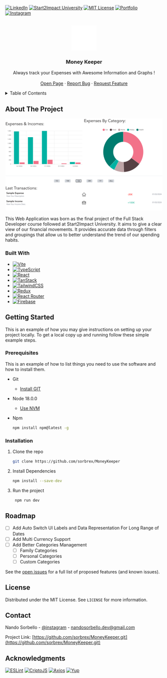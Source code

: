[![LinkedIn][linkedin-shield]][linkedin-url] 
[![Start2Impact University][Start2Impact-shield]][Start2Impact-url]
[![MIT License][license-shield]][license-url]
[![Portfolio][Portfolio-shield]][Portfolio-url]
[![Instagram][instragram-shield]][instragram-url]


<!-- PROJECT LOGO -->
<br />
<div align="center">
  <a href="https://github.com/sorbrex/MoneyKeeper.git">
    <img src="readme/Logo.png" alt="Logo" width="80" height="80">
  </a>

<h3 align="center">Money Keeper</h3>

  <p align="center">
    Always track your Expenses with Awesome Information and Graphs !
    <br />
    <br />
    <a href="https://fire-money-keeper.web.app/">Open Page</a>
    ·
    <a href="https://github.com/sorbrex/MoneyKeeper.git/issues">Report Bug</a>
    ·
    <a href="https://github.com/sorbrex/MoneyKeeper.git/issues">Request Feature</a>
  </p>
</div>



<!-- TABLE OF CONTENTS -->
<details>
  <summary>Table of Contents</summary>
  <ol>
    <li>
      <a href="#about-the-project">About The Project</a>
      <ul>
        <li><a href="#built-with">Built With</a></li>
      </ul>
    </li>
    <li>
      <a href="#getting-started">Getting Started</a>
      <ul>
        <li><a href="#prerequisites">Prerequisites</a></li>
        <li><a href="#installation">Installation</a></li>
      </ul>
    </li>
    <li><a href="#roadmap">Roadmap</a></li>
    <li><a href="#license">License</a></li>
    <li><a href="#contact">Contact</a></li>
    <li><a href="#acknowledgments">Acknowledgments</a></li>
  </ol>
</details>



<!-- ABOUT THE PROJECT -->
## About The Project
<div align="center">
  <img src="readme/Dashboard.png" width="700" style="border-radius: 5px" title="hover text">
</div>

This Web Application was born as the final project of the Full Stack Developer course followed at Start2Impact University.
It aims to give a clear view of our financial movements. It provides accurate data through filters and groupings that allow us to better understand the trend of our spending habits.

### Built With

* [![Vite](https://img.shields.io/badge/vite-%23646CFF.svg?style=for-the-badge&logo=vite&logoColor=white)](https://vitejs.dev/)
* [![TypeScript](https://img.shields.io/badge/typescript-%23007ACC.svg?style=for-the-badge&logo=typescript&logoColor=white)](https://www.typescriptlang.org/)
* [![React](https://img.shields.io/badge/react-%2320232a.svg?style=for-the-badge&logo=react&logoColor=%2361DAFB)](https://reactjs.org/)
* [![TanStack](https://img.shields.io/badge/TanStack-FF4154?style=for-the-badge&logo=react%20query&logoColor=white)](https://tanstack.com/)
* [![TailwindCSS](https://img.shields.io/badge/tailwindcss-%2338B2AC.svg?style=for-the-badge&logo=tailwind-css&logoColor=white)](https://tailwindcss.com/)
* [![Redux](https://img.shields.io/badge/redux-%23593d88.svg?style=for-the-badge&logo=redux&logoColor=white)](https://redux-toolkit.js.org/rtk-query/overview)
* [![React Router](https://img.shields.io/badge/React_Router-CA4245?style=for-the-badge&logo=react-router&logoColor=white)](https://reactrouter.com/en/main)
* [![Firebase](https://img.shields.io/badge/Firebase-039BE5?style=for-the-badge&logo=Firebase&logoColor=white)](https://firebase.google.com/)

<!-- GETTING STARTED -->
## Getting Started

This is an example of how you may give instructions on setting up your project locally.
To get a local copy up and running follow these simple example steps.

### Prerequisites

This is an example of how to list things you need to use the software and how to install them.
* Git
    - [Install GIT](https://git-scm.com/downloads)


* Node 18.0.0
  - [Use NVM](https://github.com/nvm-sh/nvm)


* Npm
  ```sh
  npm install npm@latest -g
  ```
  
### Installation

1. Clone the repo
   ```sh
   git clone https://github.com/sorbrex/MoneyKeeper
   ```
3. Install Dependencies
   ```sh
   npm install --save-dev
   ```
4. Run the project
   ```sh
    npm run dev
    ```
   

<!-- ROADMAP -->
## Roadmap

- [ ] Add Auto Switch UI Labels and Data Representation For Long Range of Dates
- [ ] Add Multi Currency Support
- [ ] Add Better Categories Management
    - [ ] Family Categories
    - [ ] Personal Categories
    - [ ] Custom Categories

See the [open issues](https://github.com/sorbrex/MoneyKeeper.git/issues) for a full list of proposed features (and known issues).



<!-- LICENSE -->
## License

Distributed under the MIT License. See `LICENSE` for more information.


<!-- CONTACT -->
## Contact

Nando Sorbello - [@instagram](https://www.instagram.com/sorbrex.ns/) - nandosorbello.dev@gmail.com

Project Link: [https://github.com/sorbrex/MoneyKeeper.git](https://github.com/sorbrex/MoneyKeeper.git)



<!-- ACKNOWLEDGMENTS -->
## Acknowledgments

[![ESLint](https://img.shields.io/badge/ESLint-4B3263?style=for-the-badge&logo=eslint&logoColor=white)](https://eslint.org/)
[![CriptoJS](https://img.shields.io/badge/CriptoJS-yellow.svg?style=for-the-badge)](https://github.com/brix/crypto-js)
[![Axios](https://img.shields.io/badge/Axios-purple.svg?style=for-the-badge)](https://github.com/axios/axios)
[![Yup](https://img.shields.io/badge/Yup-lightblue.svg?style=for-the-badge)](https://github.com/jquense/yup)



<!-- MARKDOWN LINKS & IMAGES -->
[license-shield]: https://img.shields.io/github/license/othneildrew/Best-README-Template.svg?style=for-the-badge
[license-url]: https://github.com/sorbrex/MoneyKeeper/blob/main/LICENSE
[linkedin-shield]: https://img.shields.io/badge/-LinkedIn-black.svg?style=for-the-badge&logo=linkedin&colorB=555
[linkedin-url]: https://www.linkedin.com/in/sorbellonando/
[instragram-shield]: https://img.shields.io/badge/-Instagram-black.svg?style=for-the-badge&logo=instagram&colorB=555
[instragram-url]: https://www.instagram.com/sorbrex.ns/
[Start2Impact-shield]: https://img.shields.io/badge/start2impact-university-green?style=for-the-badge
[Start2Impact-url]: https://talent.start2impact.it/profile/nando-sorbello
[Portfolio-shield]: https://img.shields.io/badge/Personal-Website-orange.svg?style=for-the-badge
[Portfolio-url]: https://nandosorbello.altervista.org/